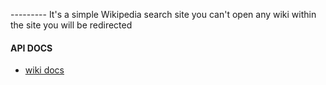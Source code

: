 

--------- It's a simple Wikipedia search site you can't open any wiki within the site you will be redirected


#### API DOCS

- [wiki docs](https://www.mediawiki.org/wiki/API:Main_page) 






